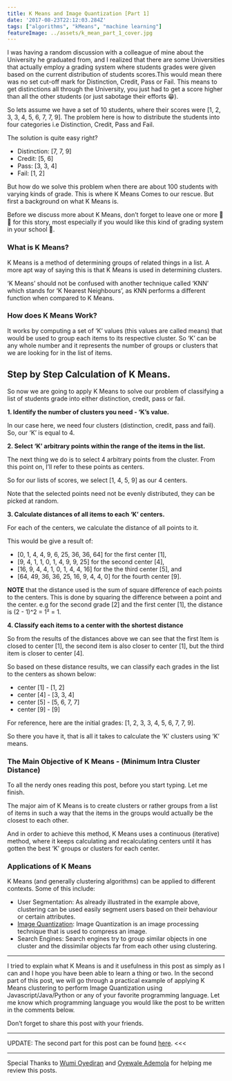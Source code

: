 ```yaml
---
title: K Means and Image Quantization [Part 1]
date: '2017-08-23T22:12:03.284Z'
tags: ["algorithms", "kMeans", "machine learning"]
featureImage: ../assets/k_mean_part_1_cover.jpg
---
```


I was having a random discussion with a colleague of mine about the University he graduated from, and I realized that there are some Universities that actually employ a grading system where students grades were given based on the current distribution of students scores.This would mean there was no set cut-off mark for Distinction, Credit, Pass or Fail. This means to get distinctions all through the University, you just had to get a score higher than all the other students (or just sabotage their efforts 😁).

So lets assume we have a set of 10 students, where their scores were [1, 2, 3, 3, 4, 5, 6, 7, 7, 9]. The problem here is how to distribute the students into four categories i.e Distinction, Credit, Pass and Fail.

The solution is quite easy right?

- Distinction: [7, 7, 9]
- Credit: [5, 6]
- Pass: [3, 3, 4]
- Fail: [1, 2]

But how do we solve this problem when there are about 100 students with varying kinds of grade. This is where K Means Comes to our rescue. But first a background on what K Means is.

Before we discuss more about K Means, don’t forget to leave one or more 👏 👏 for this story, most especially if you would like this kind of grading system in your school 🙂.

### What is K Means?
K Means is a method of determining groups of related things in a list. A more apt way of saying this is that K Means is used in determining clusters.

‘K Means’ should not be confused with another technique called ‘KNN’ which stands for ‘K Nearest Neighbours’, as KNN performs a different function when compared to K Means.

### How does K Means Work?
It works by computing a set of ‘K’ values (this values are called means) that would be used to group each items to its respective cluster. So ‘K’ can be any whole number and it represents the number of groups or clusters that we are looking for in the list of items.

## Step by Step Calculation of K Means.
So now we are going to apply K Means to solve our problem of classifying a list of students grade into either distinction, credit, pass or fail.

**1. Identify the number of clusters you need - ‘K’s value.**

In our case here, we need four clusters (distinction, credit, pass and fail). So, our ‘K’ is equal to 4.

**2. Select ‘K’ arbitrary points within the range of the items in the list.**

The next thing we do is to select 4 arbitrary points from the cluster. From this point on, I’ll refer to these points as centers.

So for our lists of scores, we select [1, 4, 5, 9] as our 4 centers.

Note that the selected points need not be evenly distributed, they can be picked at random.

**3. Calculate distances of all items to each ‘K’ centers.**

For each of the centers, we calculate the distance of all points to it.

This would be give a result of:

- [0, 1, 4, 4, 9, 6, 25, 36, 36, 64] for the first center [1],
- [9, 4, 1, 1, 0, 1, 4, 9, 9, 25] for the second center [4],
- [16, 9, 4, 4, 1, 0, 1, 4, 4, 16] for the the third center [5], and
- [64, 49, 36, 36, 25, 16, 9, 4, 4, 0] for the fourth center [9].

**NOTE** that the distance used is the sum of square difference of each points to the centers. This is done by squaring the difference between a point and the center. e.g for the second grade [2] and the first center [1], the distance is (2 - 1)^2 = 1² = 1.

**4. Classify each items to a center with the shortest distance**

So from the results of the distances above we can see that the first Item is closed to center [1], the second item is also closer to center [1], but the third item is closer to center [4].

So based on these distance results, we can classify each grades in the list to the centers as shown below:

- center [1] - [1, 2]
- center [4] - [3, 3, 4]
- center [5] - [5, 6, 7, 7]
- center [9] - [9]

For reference, here are the initial grades: [1, 2, 3, 3, 4, 5, 6, 7, 7, 9].

So there you have it, that is all it takes to calculate the ‘K’ clusters using ‘K’ means.

### The Main Objective of K Means - (Minimum Intra Cluster Distance)
To all the nerdy ones reading this post, before you start typing. Let me finish.

The major aim of K Means is to create clusters or rather groups from a list of items in such a way that the items in the groups would actually be the closest to each other.

And in order to achieve this method, K Means uses a continuous (iterative) method, where it keeps calculating and recalculating centers until it has gotten the best ‘K’ groups or clusters for each center.

### Applications of K Means
K Means (and generally clustering algorithms) can be applied to different contexts. Some of this include:

- User Segmentation: As already illustrated in the example above, clustering can be used easily segment users based on their behaviour or certain attributes.
- [Image Quantization](https://en.wikipedia.org/wiki/Quantization_%28image_processing%29): Image Quantization is an image processing technique that is used to compress an image.
- Search Engines: Search engines try to group similar objects in one cluster and the dissimilar objects far from each other using clustering.

<hr/>

I tried to explain what K Means is and it usefulness in this post as simply as I can and I hope you have been able to learn a thing or two. In the second part of this post, we will go through a practical example of applying K Means clustering to perform Image Quantization using Javascript/Java/Python or any of your favorite programming language. Let me know which programming language you would like the post to be written in the comments below.

Don’t forget to share this post with your friends.

<hr/>

UPDATE: The second part for this post can be found [here](../k_means_and_image_quantization_2.md). <<<

<hr/>

Special Thanks to [Wumi Oyediran](https://twitter.com/wumi_oyediran) and [Oyewale Ademola](https://twitter.com/sao_ademola) for helping me review this posts.